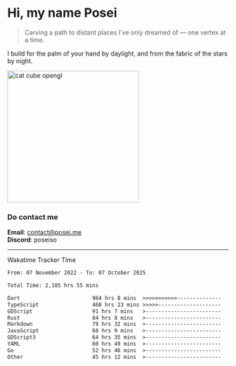 # Hi, my name Posei  
> Carving a path to distant places I've only dreamed of — one vertex at a time.  

I build for the palm of your hand by daylight, and from the fabric of the stars by night.

  <img src="https://github.com/user-attachments/assets/54c92bc8-af3e-4bf1-b442-e889f1c01633" width="300" alt="cat cube opengl" />

### Do contact me

**Email**: [contact@posei.me](mailto:contact@posei.me)  
**Discord**: poseiso

---

Wakatime Tracker Time

<!--START_SECTION:waka-->

```txt
From: 07 November 2022 - To: 07 October 2025

Total Time: 2,185 hrs 55 mins

Dart                       964 hrs 8 mins  >>>>>>>>>>>--------------   44.11 %
TypeScript                 468 hrs 23 mins >>>>>--------------------   21.43 %
GDScript                   91 hrs 7 mins   >------------------------   04.17 %
Rust                       84 hrs 8 mins   >------------------------   03.85 %
Markdown                   79 hrs 32 mins  >------------------------   03.64 %
JavaScript                 68 hrs 9 mins   >------------------------   03.12 %
GDScript3                  64 hrs 35 mins  >------------------------   02.96 %
YAML                       60 hrs 49 mins  >------------------------   02.78 %
Go                         52 hrs 46 mins  >------------------------   02.41 %
Other                      45 hrs 12 mins  >------------------------   02.07 %
```

<!--END_SECTION:waka-->
